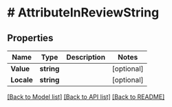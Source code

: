 # # AttributeInReviewString


## Properties 


Name | Type | Description | Notes
------------ | ------------- | ------------- | -------------
**Value**| **string** |   | [optional]
**Locale**| **string** |   | [optional]


[[Back to Model list]](../../README.md#models) [[Back to API list]](../../README.md#endpoints) [[Back to README]](../../README.md)

